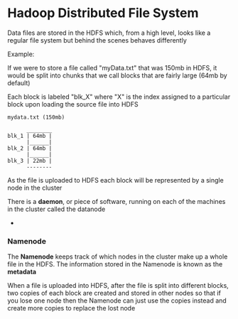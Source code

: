 # Hadoop Distributed File System

Data files are stored in the HDFS which, from a high level, looks like a regular file system but behind the scenes behaves differently

Example:

If we were to store a file called "myData.txt" that was 150mb in HDFS, it would be split into chunks that we call blocks that are fairly large (64mb by default)

Each block is labeled "blk_X" where "X" is the index assigned to a particular block upon loading the source file into HDFS

```
mydata.txt (150mb)

      ________
blk_1 | 64mb |
      |______|
blk_2 | 64mb |
      |______|
blk_3 | 22mb |
      --------
```

As the file is uploaded to HDFS each block will be represented by a single node in the cluster

There is a **daemon**, or piece of software, running on each of the machines in the cluster called the datanode

-

### Namenode

The **Namenode** keeps track of which nodes in the cluster make up a whole file in the HDFS. The information stored in the Namenode is known as the **metadata**

When a file is uploaded into HDFS, after the file is split into different blocks, two copies of each block are created and stored in other nodes so that if you lose one node then the Namenode can just use the copies instead and create more copies to replace the lost node

